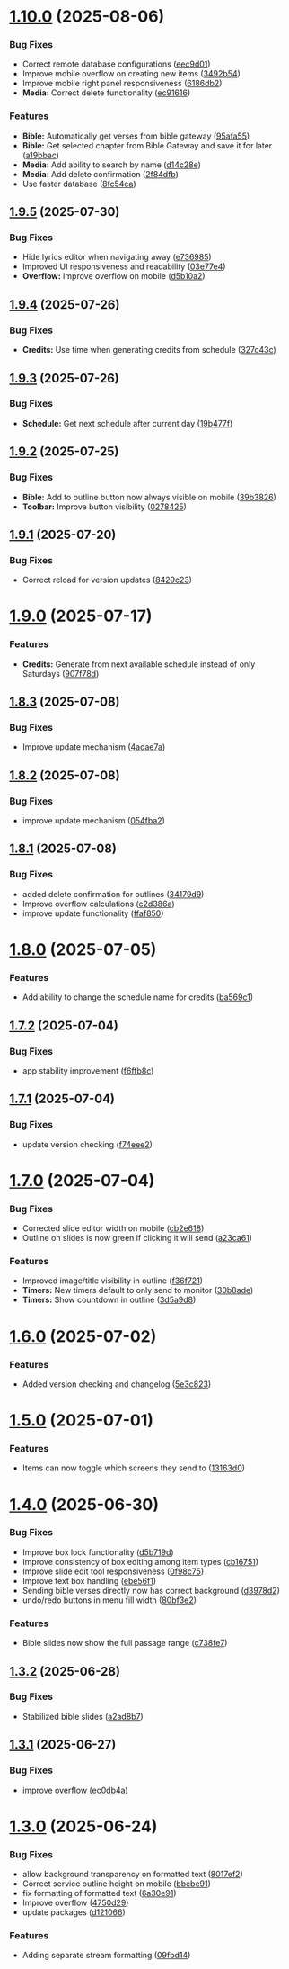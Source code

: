 # [1.10.0](https://github.com/K-Cheddar/worship-sync/compare/v1.9.5...v1.10.0) (2025-08-06)


### Bug Fixes

* Correct remote database configurations ([eec9d01](https://github.com/K-Cheddar/worship-sync/commit/eec9d016f90cbd9bd4f4c4c6b540713c0864f0c1))
* Improve mobile overflow on creating new items ([3492b54](https://github.com/K-Cheddar/worship-sync/commit/3492b5488112ad4ebdd205760b7f97710e117c49))
* Improve mobile right panel responsiveness ([6186db2](https://github.com/K-Cheddar/worship-sync/commit/6186db283eac3d5775afbcc5262126d898a30043))
* **Media:** Correct delete functionality ([ec91616](https://github.com/K-Cheddar/worship-sync/commit/ec91616301e4d3a662df6e0cb58ba81634b09492))


### Features

* **Bible:** Automatically get verses from bible gateway ([95afa55](https://github.com/K-Cheddar/worship-sync/commit/95afa5573a899160843e5bf7b4c19a2b6caacb67))
* **Bible:** Get selected chapter from Bible Gateway and save it for later ([a19bbac](https://github.com/K-Cheddar/worship-sync/commit/a19bbaca02bd04a2dd44093e8ec3c58d7f3a5f67))
* **Media:** Add ability to search by name ([d14c28e](https://github.com/K-Cheddar/worship-sync/commit/d14c28e149c32d6fd8e929f1e234795539b6280b))
* **Media:** Add delete confirmation ([2f84dfb](https://github.com/K-Cheddar/worship-sync/commit/2f84dfbf9bc133175e1d36d899e4269d65b6b3c0))
* Use faster database ([8fc54ca](https://github.com/K-Cheddar/worship-sync/commit/8fc54ca27e9ef1a0026d5cc714ddcefd37629b2a))

## [1.9.5](https://github.com/K-Cheddar/worship-sync/compare/v1.9.4...v1.9.5) (2025-07-30)


### Bug Fixes

* Hide lyrics editor when navigating away ([e736985](https://github.com/K-Cheddar/worship-sync/commit/e736985ac39cdacf9adfe45921f1a75e641165bc))
* Improved UI responsiveness and readability ([03e77e4](https://github.com/K-Cheddar/worship-sync/commit/03e77e4dfa5c3180cd17553e506a543e32a4b08f))
* **Overflow:** Improve overflow on mobile ([d5b10a2](https://github.com/K-Cheddar/worship-sync/commit/d5b10a2eb62ff8d79d94e343c61f5bb903deb73b))

## [1.9.4](https://github.com/K-Cheddar/worship-sync/compare/v1.9.3...v1.9.4) (2025-07-26)


### Bug Fixes

* **Credits:** Use time when generating credits from schedule ([327c43c](https://github.com/K-Cheddar/worship-sync/commit/327c43cb98d5cf2e41b85118b02772fb3aa9c5a8))

## [1.9.3](https://github.com/K-Cheddar/worship-sync/compare/v1.9.2...v1.9.3) (2025-07-26)


### Bug Fixes

* **Schedule:** Get next schedule after current day ([19b477f](https://github.com/K-Cheddar/worship-sync/commit/19b477f92280b18a378221cc03ccf589aef2e396))

## [1.9.2](https://github.com/K-Cheddar/worship-sync/compare/v1.9.1...v1.9.2) (2025-07-25)


### Bug Fixes

* **Bible:** Add to outline button now always visible on mobile ([39b3826](https://github.com/K-Cheddar/worship-sync/commit/39b38268aef469dfe909a9a49b9690ede0b5bbfb))
* **Toolbar:** Improve button visibility ([0278425](https://github.com/K-Cheddar/worship-sync/commit/027842526cfe53f00e8577ecb5639740071cee01))

## [1.9.1](https://github.com/K-Cheddar/worship-sync/compare/v1.9.0...v1.9.1) (2025-07-20)


### Bug Fixes

* Correct reload for version updates ([8429c23](https://github.com/K-Cheddar/worship-sync/commit/8429c2346d634ed058a69341285700b50fe15c85))

# [1.9.0](https://github.com/K-Cheddar/worship-sync/compare/v1.8.3...v1.9.0) (2025-07-17)


### Features

* **Credits:** Generate from next available schedule instead of only Saturdays ([907f78d](https://github.com/K-Cheddar/worship-sync/commit/907f78d475470a77ac9f61ea488af98549c88c81))

## [1.8.3](https://github.com/K-Cheddar/worship-sync/compare/v1.8.2...v1.8.3) (2025-07-08)


### Bug Fixes

* Improve update mechanism ([4adae7a](https://github.com/K-Cheddar/worship-sync/commit/4adae7a1d0a5fabfe6836fcdd9c8bd6017188ba7))

## [1.8.2](https://github.com/K-Cheddar/worship-sync/compare/v1.8.1...v1.8.2) (2025-07-08)


### Bug Fixes

* improve update mechanism ([054fba2](https://github.com/K-Cheddar/worship-sync/commit/054fba2bfafbe798ec176343fe805ecd78d7093a))

## [1.8.1](https://github.com/K-Cheddar/worship-sync/compare/v1.8.0...v1.8.1) (2025-07-08)


### Bug Fixes

* added delete confirmation for outlines ([34179d9](https://github.com/K-Cheddar/worship-sync/commit/34179d9e20a1a3e1bf66cae50c04e369f4f7bd39))
* Improve overflow calculations ([c2d386a](https://github.com/K-Cheddar/worship-sync/commit/c2d386adc93ae8a2bcf22a34ac9e52c33c0d872a))
* improve update functionality ([ffaf850](https://github.com/K-Cheddar/worship-sync/commit/ffaf850ac3cead9b13fe5f7d1378493d101cec32))

# [1.8.0](https://github.com/K-Cheddar/worship-sync/compare/v1.7.2...v1.8.0) (2025-07-05)


### Features

* Add ability to change the schedule name for credits ([ba569c1](https://github.com/K-Cheddar/worship-sync/commit/ba569c1e326c434aee7ea6fbae461a5f4ff9f4ae))

## [1.7.2](https://github.com/K-Cheddar/worship-sync/compare/v1.7.1...v1.7.2) (2025-07-04)


### Bug Fixes

* app stability improvement ([f6ffb8c](https://github.com/K-Cheddar/worship-sync/commit/f6ffb8c3cd9a959adbc8650056f457473a64f437))

## [1.7.1](https://github.com/K-Cheddar/worship-sync/compare/v1.7.0...v1.7.1) (2025-07-04)


### Bug Fixes

* update version checking ([f74eee2](https://github.com/K-Cheddar/worship-sync/commit/f74eee265b8cfe3a34a032a0db7e30822f3e9968))

# [1.7.0](https://github.com/K-Cheddar/worship-sync/compare/v1.6.0...v1.7.0) (2025-07-04)


### Bug Fixes

* Corrected slide editor width on mobile ([cb2e618](https://github.com/K-Cheddar/worship-sync/commit/cb2e618bb64234f163c2757b22da5e222276be9b))
* Outline on slides is now green if clicking it will send ([a23ca61](https://github.com/K-Cheddar/worship-sync/commit/a23ca612671ba2f8c33e9f3deea433ebcd0b6c80))


### Features

* Improved image/title visibility in outline ([f36f721](https://github.com/K-Cheddar/worship-sync/commit/f36f721c9998a5c5cd87003b735b1400d9663925))
* **Timers:** New timers default to only send to monitor ([30b8ade](https://github.com/K-Cheddar/worship-sync/commit/30b8ade526be6e80eef69036c4ce5ddf7e708cf4))
* **Timers:** Show countdown in outline ([3d5a9d8](https://github.com/K-Cheddar/worship-sync/commit/3d5a9d8d42b3bad3c1f0480fd4c05c6f7d5f0658))

# [1.6.0](https://github.com/K-Cheddar/worship-sync/compare/v1.5.0...v1.6.0) (2025-07-02)


### Features

* Added version checking and changelog ([5e3c823](https://github.com/K-Cheddar/worship-sync/commit/5e3c823abaaef441e57988ac1155d0da928ba274))

# [1.5.0](https://github.com/K-Cheddar/worship-sync/compare/v1.4.0...v1.5.0) (2025-07-01)


### Features

* Items can now toggle which screens they send to ([13163d0](https://github.com/K-Cheddar/worship-sync/commit/13163d0026feef5e17366aee12128d465a819c08))

# [1.4.0](https://github.com/K-Cheddar/worship-sync/compare/v1.3.2...v1.4.0) (2025-06-30)


### Bug Fixes

* Improve box lock functionality ([d5b719d](https://github.com/K-Cheddar/worship-sync/commit/d5b719df672aab401cab1a058d79a092a509589e))
* Improve consistency of box editing among item types ([cb16751](https://github.com/K-Cheddar/worship-sync/commit/cb16751a8fd1932e9749390b353f2fb512ee4c52))
* Improve slide edit tool responsiveness ([0f98c75](https://github.com/K-Cheddar/worship-sync/commit/0f98c757bfcad7d5105f548d8f16bd6f4fa1b277))
* Improve text box handling ([ebe56f1](https://github.com/K-Cheddar/worship-sync/commit/ebe56f17040139fc2abbedc3282106f084900d68))
* Sending bible verses directly now has correct background ([d3978d2](https://github.com/K-Cheddar/worship-sync/commit/d3978d2e1112e4772b46d9c153f491d8f7e255a8))
* undo/redo buttons in menu fill width ([80bf3e2](https://github.com/K-Cheddar/worship-sync/commit/80bf3e2dda701f9eb549514240f6bc7ebf71ed6d))


### Features

* Bible slides now show the full passage range ([c738fe7](https://github.com/K-Cheddar/worship-sync/commit/c738fe7b2eb9a209a7fae1886877f590946d9e0d))

## [1.3.2](https://github.com/K-Cheddar/worship-sync/compare/v1.3.1...v1.3.2) (2025-06-28)


### Bug Fixes

* Stabilized bible slides ([a2ad8b7](https://github.com/K-Cheddar/worship-sync/commit/a2ad8b7d8eda71cba2f6895cf3fb90fec4897bd5))

## [1.3.1](https://github.com/K-Cheddar/worship-sync/compare/v1.3.0...v1.3.1) (2025-06-27)


### Bug Fixes

* improve overflow ([ec0db4a](https://github.com/K-Cheddar/worship-sync/commit/ec0db4a2848900347b02e2a6919cdbd22dbadd84))

# [1.3.0](https://github.com/K-Cheddar/worship-sync/compare/v1.2.2...v1.3.0) (2025-06-24)


### Bug Fixes

* allow background transparency on formatted text ([8017ef2](https://github.com/K-Cheddar/worship-sync/commit/8017ef28c9d49cd78e27a38bfd4ddb69499f976f))
* Correct service outline height on mobile ([bbcbe91](https://github.com/K-Cheddar/worship-sync/commit/bbcbe91b4347ba3de66eb83dbe8ece1b3c752484))
* fix formatting of formatted text ([6a30e91](https://github.com/K-Cheddar/worship-sync/commit/6a30e91e25c171ef17cd14a6af2c3dd93c0bca42))
* Improve overflow ([4750d29](https://github.com/K-Cheddar/worship-sync/commit/4750d29b2d2211c64718dc3c3467938946eeb06b))
* update packages ([d121066](https://github.com/K-Cheddar/worship-sync/commit/d12106640fd129bbf9cd7241d9f9df640aff5de9))


### Features

* Adding separate stream formatting ([09fbd14](https://github.com/K-Cheddar/worship-sync/commit/09fbd147b623c58c35509c1f47b20fd1d4231322))
